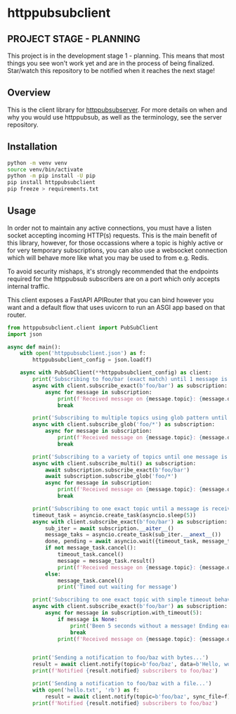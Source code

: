 # httppubsubclient

## PROJECT STAGE - PLANNING

This project is in the development stage 1 - planning. This means that most things
you see won't work yet and are in the process of being finalized. Star/watch this
repository to be notified when it reaches the next stage!

## Overview

This is the client library for [httppubsubserver](https://github.com/Tjstretchalot/httppubsubserver).
For more details on when and why you would use httppubsub, as well as
the terminology, see the server repository.

## Installation

```bash
python -m venv venv
source venv/bin/activate
python -m pip install -U pip
pip install httppubsubclient
pip freeze > requirements.txt
```

## Usage

In order not to maintain any active connections, you must have a listen socket
accepting incoming HTTP(s) requests. This is the main benefit of this library,
however, for those occassions where a topic is highly active or for very
temporary subscriptions, you can also use a websocket connection which will
behave more like what you may be used to from e.g. Redis.

To avoid security mishaps, it's strongly recommended that the endpoints required
for the httppubsub subscribers are on a port which only accepts internal
traffic.

This client exposes a FastAPI APIRouter that you can bind however you want and
a default flow that uses uvicorn to run an ASGI app based on that router.

```python
from httppubsubclient.client import PubSubClient
import json

async def main():
    with open('httppubsubclient.json') as f:
        httppubsubclient_config = json.load(f)

    async with PubSubClient(**httppubsubclient_config) as client:
        print('Subscribing to foo/bar (exact match) until 1 message is received...')
        async with client.subscribe_exact(b'foo/bar') as subscription:
            async for message in subscription:
                print(f'Received message on {message.topic}: {message.data.read().decode('utf-8')}')
                break

        print('Subscribing to multiple topics using glob pattern until 1 message is received...')
        async with client.subscribe_glob('foo/*') as subscription:
            async for message in subscription:
                print(f'Received message on {message.topic}: {message.data.read().decode('utf-8')}')
                break

        print('Subscribing to a variety of topics until one message is received...')
        async with client.subscribe_multi() as subscription:
            await subscription.subscribe_exact(b'foo/bar')
            await subscription.subscribe_glob('foo/*')
            async for message in subscription:
                print(f'Received message on {message.topic}: {message.data.read().decode('utf-8')}')
                break

        print('Subscribing to one exact topic until a message is received, with arbitrary timeout behavior...')
        timeout_task = asyncio.create_task(asyncio.sleep(5))
        async with client.subscribe_exact(b'foo/bar') as subscription:
            sub_iter = await subscription.__aiter__()
            message_taks = asyncio.create_task(sub_iter.__anext__())
            done, pending = await asyncio.wait({timeout_task, message_task}, return_when=asyncio.FIRST_COMPLETED)
            if not message_task.cancel():
                timeout_task.cancel()
                message = message_task.result()
                print(f'Received message on {message.topic}: {message.data.read().decode('utf-8')}')
            else:
                message_task.cancel()
                print('Timed out waiting for message')

        print('Subscribing to one exact topic with simple timeout behavior...')
        async with client.subscribe_exact(b'foo/bar') as subscription:
            async for message in subscription.with_timeout(5):
                if message is None:
                    print('Been 5 seconds without a message! Ending early')
                    break
                print(f'Received message on {message.topic}: {message.data.read().decode('utf-8')}')


        print('Sending a notification to foo/baz with bytes...')
        result = await client.notify(topic=b'foo/baz', data=b'Hello, world!')
        print(f'Notified {result.notified} subscribers to foo/baz')

        print('Sending a notification to foo/baz with a file...')
        with open('hello.txt', 'rb') as f:
            result = await client.notify(topic=b'foo/baz', sync_file=f)
        print(f'Notified {result.notified} subscribers to foo/baz')
```

